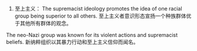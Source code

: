 1. 至上主义：
The supremacist ideology promotes the idea of one racial group being superior to all others.
至上主义者意识形态宣扬一个种族群体优于其他所有群体的观念。

The neo-Nazi group was known for its violent actions and supremacist beliefs.
新纳粹组织以其暴力行动和至上主义信仰而闻名。


